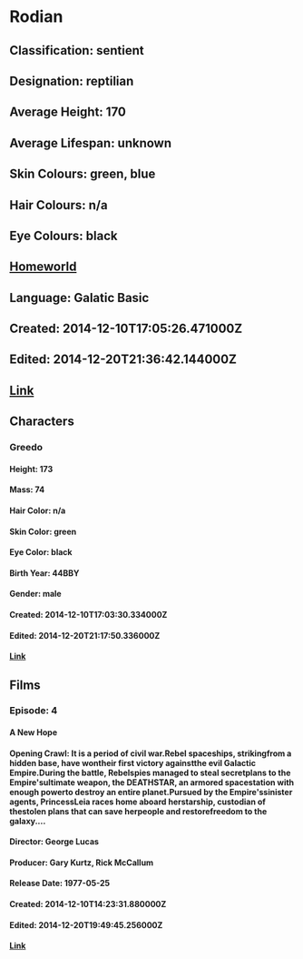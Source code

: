 # Rodian
## Classification: sentient
## Designation: reptilian
## Average Height: 170
## Average Lifespan: unknown
## Skin Colours: green, blue
## Hair Colours: n/a
## Eye Colours: black
## [Homeworld](https://swapi.dev/api/planets/23/)
## Language: Galatic Basic
## Created: 2014-12-10T17:05:26.471000Z
## Edited: 2014-12-20T21:36:42.144000Z
## [Link](https://swapi.dev/api/species/4/)
## Characters
### Greedo
#### Height: 173
#### Mass: 74
#### Hair Color: n/a
#### Skin Color: green
#### Eye Color: black
#### Birth Year: 44BBY
#### Gender: male
#### Created: 2014-12-10T17:03:30.334000Z
#### Edited: 2014-12-20T21:17:50.336000Z
#### [Link](https://swapi.dev/api/people/15/)
## Films
### Episode: 4
#### A New Hope
#### Opening Crawl: It is a period of civil war.Rebel spaceships, strikingfrom a hidden base, have wontheir first victory againstthe evil Galactic Empire.During the battle, Rebelspies managed to steal secretplans to the Empire'sultimate weapon, the DEATHSTAR, an armored spacestation with enough powerto destroy an entire planet.Pursued by the Empire'ssinister agents, PrincessLeia races home aboard herstarship, custodian of thestolen plans that can save herpeople and restorefreedom to the galaxy....
#### Director: George Lucas
#### Producer: Gary Kurtz, Rick McCallum
#### Release Date: 1977-05-25
#### Created: 2014-12-10T14:23:31.880000Z
#### Edited: 2014-12-20T19:49:45.256000Z
#### [Link](https://swapi.dev/api/films/1/)